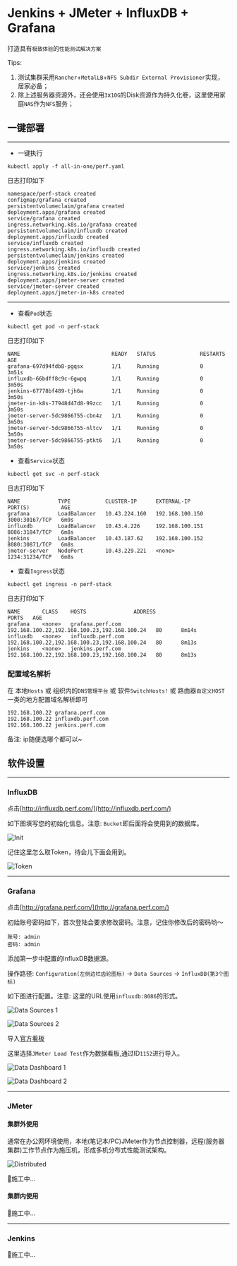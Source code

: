 # Jenkins + JMeter + InfluxDB + Grafana

打造具有`极致体验`的`性能测试解决方案`

Tips: 
1. 测试集群采用`Rancher`+`MetalLB`+`NFS Subdir External Provisioner`实现，居家必备；
2. 除上述服务器资源外，还会使用`3`x`10G`的Disk资源作为持久化卷，这里使用家庭`NAS`作为`NFS`服务；

## 一键部署

---

- 一键执行

```shell
kubectl apply -f all-in-one/perf.yaml
```

日志打印如下

```text
namespace/perf-stack created
configmap/grafana created
persistentvolumeclaim/grafana created
deployment.apps/grafana created
service/grafana created
ingress.networking.k8s.io/grafana created
persistentvolumeclaim/influxdb created
deployment.apps/influxdb created
service/influxdb created
ingress.networking.k8s.io/influxdb created
persistentvolumeclaim/jenkins created
deployment.apps/jenkins created
service/jenkins created
ingress.networking.k8s.io/jenkins created
deployment.apps/jmeter-server created
service/jmeter-server created
deployment.apps/jmeter-in-k8s created
```

---

- 查看`Pod`状态

```shell
kubectl get pod -n perf-stack
```

日志打印如下

```text
NAME                             READY   STATUS              RESTARTS   AGE
grafana-697d94fdb8-pgqsx         1/1     Running             0          3m51s
influxdb-66bdff8c9c-6gwpq        1/1     Running             0          3m50s
jenkins-67778bf489-tjh6w         1/1     Running             0          3m50s
jmeter-in-k8s-77948d47d8-99zcc   1/1     Running             0          3m50s
jmeter-server-5dc9866755-cbn4z   1/1     Running             0          3m50s
jmeter-server-5dc9866755-nltcv   1/1     Running             0          3m50s
jmeter-server-5dc9866755-ptkt6   1/1     Running             0          3m50s
```

- 查看`Service`状态

```shell
kubectl get svc -n perf-stack
```

日志打印如下

```text
NAME            TYPE           CLUSTER-IP      EXTERNAL-IP       PORT(S)          AGE
grafana         LoadBalancer   10.43.224.160   192.168.100.150   3000:30167/TCP   6m9s
influxdb        LoadBalancer   10.43.4.226     192.168.100.151   8086:31847/TCP   6m8s
jenkins         LoadBalancer   10.43.187.62    192.168.100.152   8080:30871/TCP   6m8s
jmeter-server   NodePort       10.43.229.221   <none>            1234:31234/TCP   6m8s
```

- 查看`Ingress`状态

```shell
kubectl get ingress -n perf-stack
```

日志打印如下

```text
NAME       CLASS    HOSTS               ADDRESS                                        PORTS   AGE
grafana    <none>   grafana.perf.com    192.168.100.22,192.168.100.23,192.168.100.24   80      8m14s
influxdb   <none>   influxdb.perf.com   192.168.100.22,192.168.100.23,192.168.100.24   80      8m13s
jenkins    <none>   jenkins.perf.com    192.168.100.22,192.168.100.23,192.168.100.24   80      8m13s
```

### 配置域名解析

在 本地`Hosts` 或 组织内的`DNS管理平台` 或 软件`SwitchHosts!` 或 路由器`自定义HOST` 一类的地方配置域名解析即可

```text
192.168.100.22 grafana.perf.com
192.168.100.22 influxdb.perf.com
192.168.100.22 jenkins.perf.com
```

备注: ip随便选哪个都可以~


## 软件设置

---

### InfluxDB

点击[http://influxdb.perf.com/](http://influxdb.perf.com/)

如下图填写您的初始化信息。注意: `Bucket`即后面将会使用到的数据库。

![Init](screenshot/influxdb-init.png)

记住这里怎么取Token，待会儿下面会用到。

![Token](screenshot/influxdb-token.png)

---

### Grafana

点击[http://grafana.perf.com/](http://grafana.perf.com/)

初始账号密码如下，首次登陆会要求修改密码。注意，记住你修改后的密码哟～

```text
账号: admin
密码: admin
```

添加第一步中配置的InfluxDB数据源。

操作路径: `Configuration(左侧边栏齿轮图标)` -> `Data Sources` -> `InfluxDB(第3个图标)`

如下图进行配置。注意: 这里的URL使用`influxdb:8086`的形式。

![Data Sources 1](screenshot/grafana-ds-1.png)

![Data Sources 2](screenshot/grafana-ds-2.png)

导入[官方看板](https://grafana.com/grafana/dashboards/?dataSource=influxdb&search=JMeter)

这里选择`JMeter Load Test`作为数据看板,通过ID`1152`进行导入。

![Data Dashboard 1](screenshot/grafana-dashboard-1.png)

![Data Dashboard 2](screenshot/grafana-dashboard-2.png)

---

### JMeter

#### 集群外使用

通常在办公网环境使用，本地(笔记本/PC)JMeter作为节点控制器，远程(服务器集群)工作节点作为施压机，形成多机分布式性能测试架构。

![Distributed](https://jmeter.apache.org/images/screenshots/distributed-names.svg)

👷施工中...

#### 集群内使用

👷施工中...

---

### Jenkins

👷施工中...
